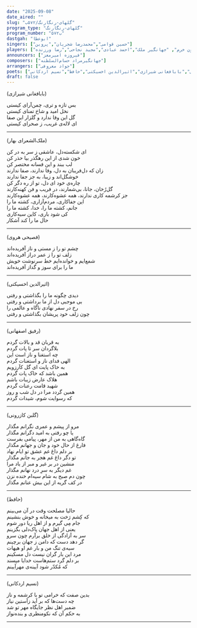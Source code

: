 ```yaml
---
date: "2025-09-08"
date_aired: ""
slug: "گلهای-رنگارنگ/۵۷۲ب"
program_type: "گلهای-رنگارنگ"
program_number: "۵۷۲ب"
dastgah: "ابوعطا"
singers: ["حسین قوامی","محمدرضا شجریان","پروین"]
players: ["همایون خرم", "جهانگیر ملک","احمد عبادی","مجید نجاحی","رضا ورزنده"]
announcers: ["فیروزه امیرمعز"]
composers: ["جهانگیرمراد حسام‌السلطنه"]
arrangers: ["جواد معروفی"]
poets: ["ملک‌الشعرای بهار","گلبن کازرونی","فصیحی هروی","رفیق اصفهانی","بابافغانی شیرازی","اثیرالدین اخسیکتی","حافظ","نسیم اردکانی"]
draft: false
---
```



(بابافغانی شیرازی)  

بس تازه و تری، چمن‌آرای کیستی  
نخل امید و شاخ تمنای کیستی  
گل این وفا ندارد و گلزار این صفا  
ای لاله‌ی غریب، ز صحرای کیستی

---


(ملک‌الشعرای بهار)  

ای شکسته‌دل، عاشقی ز سر به در کن  
خون شدی از این رهگذر بیا حذر کن  
لب ببند و این فسانه مختصر کن  
زان که دل‌فریبان به دل، وفا ندارند، صفا ندارند  
خوشگل‌اند و زیبا، به جز جفا ندارند  
چاره‌ی خود ای دل، تو از ره دگر کن  
گل‌رُخان، جانا، بی‌شمارند، در فریب و فن کهنه‌کارند  
جز کرشمه کاری ندارند، همه عشوه‌کارند، همه عشوه‌کارند  
این جفاکاری، مردم‌آزاری، کشته ما را  
جانم، کشته ما را، خدا، کشته ما را  
کی شود باری، کاین سیه‌کاری  
حال ما را کند آشکار  

---

(فصیحی هروی)  

چشم تو را ز مستی و ناز آفریده‌اند  
زلف تو را ز عمر دراز آفریده‌اند  
شمع‌ایم و خوانده‌ایم خط سرنوشت خویش  
ما را برای سوز و گداز آفریده‌اند  

---


(اثیرالدین اخسیکتی)  

دیدی چگونه ما را بگذاشتی و رفتی  
بی موجبی دل از ما برداشتی و رفتی  
رخ در سفر نهادی ناگاه و عالمی را  
چون زلف خود پریشان بگذاشتی و رفتی

---

(رفیق اصفهانی)  

به قربان قد و بالات گردم  
بلاگردان سر تا پات گردم  
چه استغنا و ناز است این  
الهی فدای ناز و استغنات گردم  
به خاک پایت ای گل کآرزویم  
همین باشد که خاک پات گردم  
هلاک عارض زیبات باشم  
شهید قامت رعنات گردم  
همین گردد مرا در دل شب و روز  
که رسوایت شوم، شیدات گردم  

---

(گلبن کازرونی)  

مرو از پیشم و عمری نگرانم مگذار  
یا چو رفتی به امید دگرانم مگذار  
گاه‌گاهی به من از مهر، پیامی بفرست  
فارغ از حال خود و جان و جهانم مگذار  
بر دلم داغ غم عشق تو ایام نهاد  
تو دگر داغ غم هجر به جانم مگذار  
منشین در بر غیر و مبر از یاد مرا  
غم دیگر به سرِ درد نهانم مگذار  
چون دم صبح به شام سیه‌ام خنده نزن  
در کف گریه از این بیش عنانم مگذار

---

(حافظ)  

حالیا مصلحت وقت در آن می‌بینم  
كه كِشم رَخت به میخانه و خوش بنشینم  
جام مِی گیرم و از اهل ریا دور شوم  
یعنی از اهل جهان پاک‌دلی بگزینم  
سر به آزادگی از خلق برآرم چون سرو  
گر دهد دست كه دامن ز جهان برچینم  
سیه‌ی تنگ من و بار غم او هیهات  
مرد این بار گران نیست دل مسكینم  
بر دلم گرد ستم‌هاست خدایا مپسند  
كه مُكدّر شود آیینه‌ی مهرآیینم  

---

(نسیم اردکانی)  

بدین صفت كه خرامی تو با كرشمه و ناز  
چه دست‌ها كه بر آید زآستین نیاز  
ضمیر اهل نظر جایگاه مهر تو شد  
به حكم آن كه نكومنظری و بنده‌نواز

---

